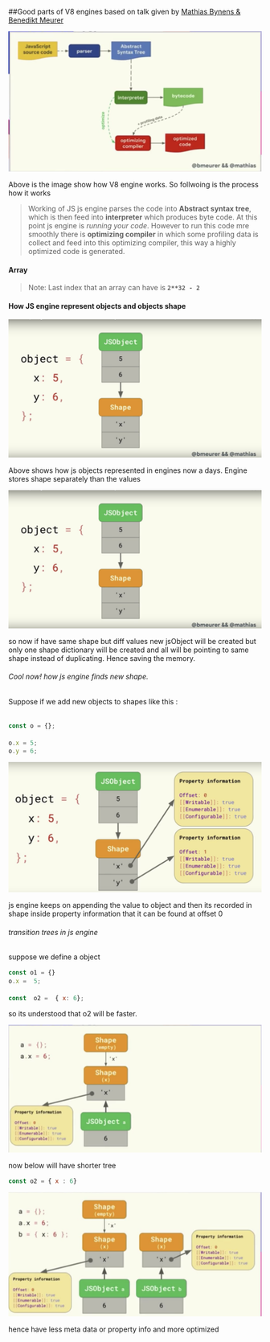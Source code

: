 
##Good parts of V8 engines
based on talk given by [Mathias Bynens & Benedikt Meurer](https://youtu.be/5nmpokoRaZI)

![V8 enggine](https://github.com/Avi98/Today-I-Learned/blob/master/images/V8%20engine.png)

Above is the image show how V8 engine works. So follwoing is the process how it works

>Working of JS 
js engine parses the code into **Abstract syntax tree**, which is then feed into **interpreter** which produces byte code. At this point js engine is *running your code*. However to run this code mre smoothly there is **optimizing compiler** in which some profiling data is collect and feed into this optimizing compiler, this way a highly optimized code is generated.

#### Array 

>Note: Last index that an array can have is **`2**32 - 2`** 

#### How JS engine represent objects and objects shape

![Object representation ](https://github.com/Avi98/Today-I-Learned/blob/master/images/js%20Object%20representation.png)

Above shows how js objects represented in engines now a days.
Engine stores shape separately than the values

![Object representation ](https://github.com/Avi98/Today-I-Learned/blob/master/images/js%20Object%20representation.png)

so now if have same shape but diff values new jsObject will be created but only one shape dictionary will be created and all will be pointing to same shape instead of duplicating. Hence saving the memory.

###### Cool now!  how js engine finds new shape.

Suppose if we add new objects to shapes like this :

```javascript

const o = {};

o.x = 5;
o.y = 6;

```

![Object representation ](https://github.com/Avi98/Today-I-Learned/blob/master/images/js%20obj%20property.png) 

js engine keeps on appending the value to object and then its recorded in shape  inside property information that it can be found at offset 0

###### transition trees in js engine

suppose we define a object 

```javascript
const o1 = {}
o.x =  5;

const  o2 =  { x: 6};

```
so its understood that o2 will be faster. 

![obj empty obj](https://github.com/Avi98/Today-I-Learned/blob/master/images/obj%20tree%20with%20empty.png)

now below will have shorter tree 

```javascript 
const o2 = { x : 6}
``` 
![obj empty obj](https://github.com/Avi98/Today-I-Learned/blob/master/images/obj%20tree%20with%20and%20without%20emp.png)

hence have less meta data or property info and more optimized 